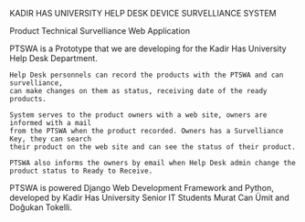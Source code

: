 KADIR HAS UNIVERSITY HELP DESK DEVICE SURVELLIANCE SYSTEM

Product Technical Survelliance Web Application

PTSWA is a Prototype that we are developing for the Kadir Has University Help Desk Department. 

	Help Desk personnels can record the products with the PTSWA and can survelliance, 
	can make changes on them as status, receiving date of the ready products. 

	System serves to the product owners with a web site, owners are informed with a mail 
	from the PTSWA when the product recorded. Owners has a Survelliance Key, they can search 
	their product on the web site and can see the status of their product. 

	PTSWA also informs the owners by email when Help Desk admin change the 
	product status to Ready to Receive.

PTSWA is powered Django Web Development Framework and Python, developed by Kadir Has University Senior IT Students Murat Can Ümit and Doğukan Tokelli.
